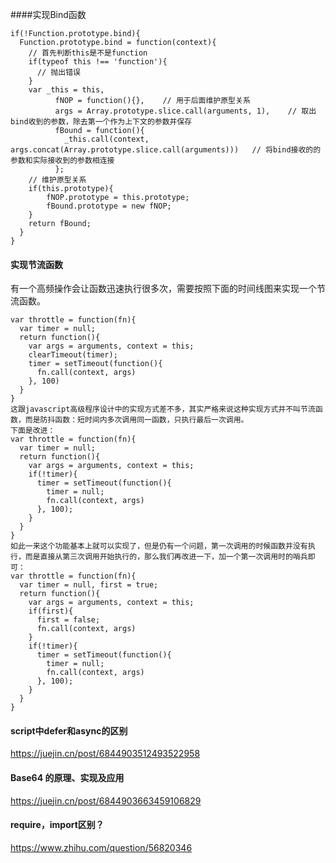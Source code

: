 ####实现Bind函数

```
if(!Function.prototype.bind){
  Function.prototype.bind = function(context){
    // 首先判断this是不是function
    if(typeof this !== 'function'){
      // 抛出错误
    }
    var _this = this,
          fNOP = function(){},    // 用于后面维护原型关系
          args = Array.prototype.slice.call(arguments, 1),    // 取出bind收到的参数，除去第一个作为上下文的参数并保存
          fBound = function(){
            _this.call(context, args.concat(Array.prototype.slice.call(arguments)))   // 将bind接收的的参数和实际接收到的参数相连接
          };
    // 维护原型关系
    if(this.prototype){
        fNOP.prototype = this.prototype;
        fBound.prototype = new fNOP;
    }
    return fBound;
  }
}
```



#### 实现节流函数

有一个高频操作会让函数迅速执行很多次，需要按照下面的时间线图来实现一个节流函数。

```
var throttle = function(fn){
  var timer = null;
  return function(){
    var args = arguments, context = this;
    clearTimeout(timer);
    timer = setTimeout(function(){
      fn.call(context, args)
    }, 100)
  }
}
这跟javascript高级程序设计中的实现方式差不多，其实严格来说这种实现方式并不叫节流函数，而是防抖函数：短时间内多次调用同一函数，只执行最后一次调用。
下面是改进：
var throttle = function(fn){
  var timer = null;
  return function(){
    var args = arguments, context = this;
    if(!timer){
      timer = setTimeout(function(){
        timer = null;
        fn.call(context, args)
      }, 100);
    }
  }
}
如此一来这个功能基本上就可以实现了，但是仍有一个问题，第一次调用的时候函数并没有执行，而是直接从第三次调用开始执行的，那么我们再改进一下，加一个第一次调用时的哨兵即可：
var throttle = function(fn){
  var timer = null, first = true;
  return function(){
    var args = arguments, context = this;
    if(first){
      first = false;
      fn.call(context, args)
    }
    if(!timer){
      timer = setTimeout(function(){
        timer = null;
        fn.call(context, args)
      }, 100);
    }
  }
}
```



#### script中defer和async的区别
https://juejin.cn/post/6844903512493522958


#### Base64 的原理、实现及应用

https://juejin.cn/post/6844903663459106829



#### require，import区别？
https://www.zhihu.com/question/56820346

